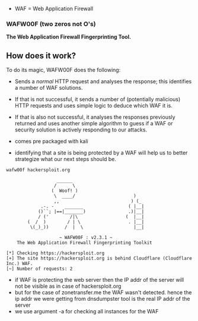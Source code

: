 - WAF = Web Application Firewall
### WAFW00F (two zeros not O's)

**The Web Application Firewall Fingerprinting Tool.**

## How does it work?

To do its magic, WAFW00F does the following:

- Sends a _normal_ HTTP request and analyses the response; this identifies a number of WAF solutions.
- If that is not successful, it sends a number of (potentially malicious) HTTP requests and uses simple logic to deduce which WAF it is.
- If that is also not successful, it analyses the responses previously returned and uses another simple algorithm to guess if a WAF or security solution is actively responding to our attacks.
- comes pre packaged with kali 

- identifying that a site is being protected by a WAF will help us to better strategize what our next steps should be.
```
wafw00f hackersploit.org

                   ______
                  /      \                                                                                                                                                                                                                 
                 (  Woof! )                                                                                                                                                                                                                
                  \  ____/                      )                                                                                                                                                                                          
                  ,,                           ) (_                                                                                                                                                                                        
             .-. -    _______                 ( |__|                                                                                                                                                                                       
            ()``; |==|_______)                .)|__|                                                                                                                                                                                       
            / ('        /|\                  (  |__|                                                                                                                                                                                       
        (  /  )        / | \                  . |__|                                                                                                                                                                                       
         \(_)_))      /  |  \                   |__|                                                                                                                                                                                       

                    ~ WAFW00F : v2.3.1 ~
    The Web Application Firewall Fingerprinting Toolkit                                                                                                                                                                                    
                                                                                                                                                                                                                                           
[*] Checking https://hackersploit.org
[+] The site https://hackersploit.org is behind Cloudflare (Cloudflare Inc.) WAF.
[~] Number of requests: 2

```

- if WAF is protecting the web server then the IP addr of the server will not be visible as in case of hackersploit.org 
- but for the case of zonetransfer.me the WAF wasn't detected. hence the ip addr we were getting from dnsdumpster tool is the real IP addr of the server
- we use argument -a for checking all instances for the WAF